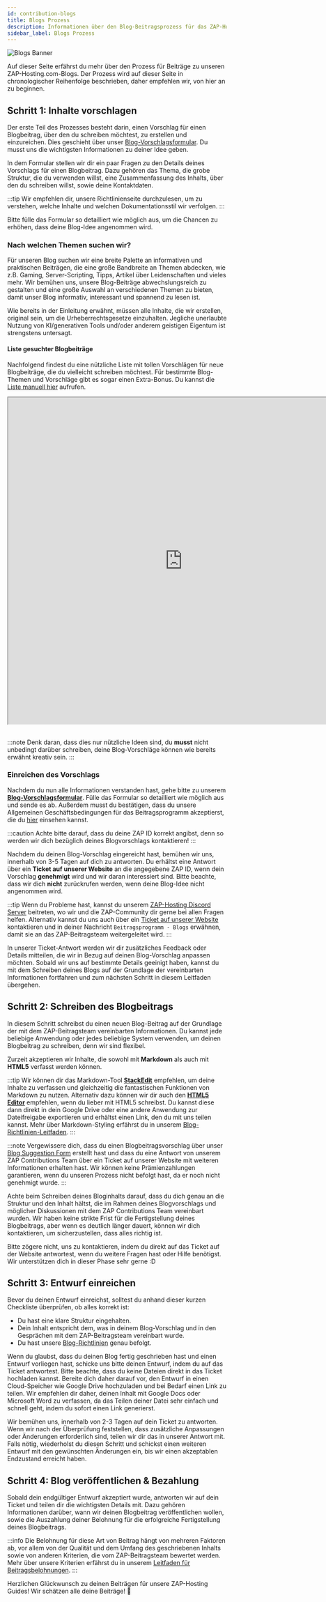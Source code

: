 ```yaml
---
id: contribution-blogs
title: Blogs Prozess
description: Informationen über den Blog-Beitragsprozess für das ZAP-Hosting Community Contributions Programm - ZAP-Hosting.com Dokumentation
sidebar_label: Blogs Prozess
---
```


![Blogs Banner](https://screensaver01.zap-hosting.com/index.php/s/ysxLZ26K3dSRLJQ/preview)

Auf dieser Seite erfährst du mehr über den Prozess für Beiträge zu unseren ZAP-Hosting.com-Blogs. Der Prozess wird auf dieser Seite in chronologischer Reihenfolge beschrieben, daher empfehlen wir, von hier an zu beginnen.

## Schritt 1: Inhalte vorschlagen

Der erste Teil des Prozesses besteht darin, einen Vorschlag für einen Blogbeitrag, über den du schreiben möchtest, zu erstellen und einzureichen. Dies geschieht über unser [Blog-Vorschlagsformular](https://forms.gle/jft8sb4mmKMkbt5W9). Du musst uns die wichtigsten Informationen zu deiner Idee geben.

In dem Formular stellen wir dir ein paar Fragen zu den Details deines Vorschlags für einen Blogbeitrag. Dazu gehören das Thema, die grobe Struktur, die du verwenden willst, eine Zusammenfassung des Inhalts, über den du schreiben willst, sowie deine Kontaktdaten.

:::tip
Wir empfehlen dir, unsere Richtlinienseite durchzulesen, um zu verstehen, welche Inhalte und welchen Dokumentationsstil wir verfolgen.
:::

Bitte fülle das Formular so detailliert wie möglich aus, um die Chancen zu erhöhen, dass deine Blog-Idee angenommen wird.

### Nach welchen Themen suchen wir?

Für unseren Blog suchen wir eine breite Palette an informativen und praktischen Beiträgen, die eine große Bandbreite an Themen abdecken, wie z.B. Gaming, Server-Scripting, Tipps, Artikel über Leidenschaften und vieles mehr. Wir bemühen uns, unsere Blog-Beiträge abwechslungsreich zu gestalten und eine große Auswahl an verschiedenen Themen zu bieten, damit unser Blog informativ, interessant und spannend zu lesen ist.

Wie bereits in der Einleitung erwähnt, müssen alle Inhalte, die wir erstellen, original sein, um die Urheberrechtsgesetze einzuhalten. Jegliche unerlaubte Nutzung von KI/generativen Tools und/oder anderem geistigen Eigentum ist strengstens untersagt.

#### Liste gesuchter Blogbeiträge

Nachfolgend findest du eine nützliche Liste mit tollen Vorschlägen für neue Blogbeiträge, die du vielleicht schreiben möchtest. Für bestimmte Blog-Themen und Vorschläge gibt es sogar einen Extra-Bonus. Du kannst die [Liste manuell hier](https://docs.google.com/document/d/1XviKFThPxVcbunCZ9zh4xghmrNjettfTLRutIUsZkkY/edit?usp=sharing) aufrufen.

<iframe width="800" height="750" src="https://docs.google.com/document/d/e/2PACX-1vRAqtCddNwDR44ciI9_xfyKEFWiWp0Y_B7S3YVB2yxXCbpylTpBYc8Vvpb-E1lXVPRXm9NdIkP5tiDA/pub?embedded=true"></iframe>
<br></br>

:::note
Denk daran, dass dies nur nützliche Ideen sind, du **musst** nicht unbedingt darüber schreiben, deine Blog-Vorschläge können wie bereits erwähnt kreativ sein.
:::

### Einreichen des Vorschlags

Nachdem du nun alle Informationen verstanden hast, gehe bitte zu unserem **[Blog-Vorschlagsformular](https://forms.gle/jft8sb4mmKMkbt5W9)**. Fülle das Formular so detailliert wie möglich aus und sende es ab. Außerdem musst du bestätigen, dass du unsere Allgemeinen Geschäftsbedingungen für das Beitragsprogramm akzeptierst, die du [hier](contribution-terms.md) einsehen kannst.

:::caution
Achte bitte darauf, dass du deine ZAP ID korrekt angibst, denn so werden wir dich bezüglich deines Blogvorschlags kontaktieren!
:::

Nachdem du deinen Blog-Vorschlag eingereicht hast, bemühen wir uns, innerhalb von 3-5 Tagen auf dich zu antworten. Du erhältst eine Antwort über ein **Ticket auf unserer Website** an die angegebene ZAP ID, wenn dein Vorschlag **genehmigt** wird und wir daran interessiert sind. Bitte beachte, dass wir dich __nicht__ zurückrufen werden, wenn deine Blog-Idee nicht angenommen wird.

:::tip
Wenn du Probleme hast, kannst du unserem [ZAP-Hosting Discord Server](https://zap-hosting.com/discord) beitreten, wo wir und die ZAP-Community dir gerne bei allen Fragen helfen. Alternativ kannst du uns auch über ein [Ticket auf unserer Website](https://zap-hosting.com/en/customer/support/) kontaktieren und in deiner Nachricht `Beitragsprogramm - Blogs` erwähnen, damit sie an das ZAP-Beitragsteam weitergeleitet wird.
:::

In unserer Ticket-Antwort werden wir dir zusätzliches Feedback oder Details mitteilen, die wir in Bezug auf deinen Blog-Vorschlag anpassen möchten. Sobald wir uns auf bestimmte Details geeinigt haben, kannst du mit dem Schreiben deines Blogs auf der Grundlage der vereinbarten Informationen fortfahren und zum nächsten Schritt in diesem Leitfaden übergehen.

## Schritt 2: Schreiben des Blogbeitrags

In diesem Schritt schreibst du einen neuen Blog-Beitrag auf der Grundlage der mit dem ZAP-Beitragsteam vereinbarten Informationen. Du kannst jede beliebige Anwendung oder jedes beliebige System verwenden, um deinen Blogbeitrag zu schreiben, denn wir sind flexibel.

Zurzeit akzeptieren wir Inhalte, die sowohl mit **Markdown** als auch mit **HTML5** verfasst werden können.

:::tip
Wir können dir das Markdown-Tool **[StackEdit](https://stackedit.io/app#)** empfehlen, um deine Inhalte zu verfassen und gleichzeitig die fantastischen Funktionen von Markdown zu nutzen. Alternativ dazu können wir dir auch den **[HTML5 Editor](https://html5-editor.net/)** empfehlen, wenn du lieber mit HTML5 schreibst. Du kannst diese dann direkt in dein Google Drive oder eine andere Anwendung zur Dateifreigabe exportieren und erhältst einen Link, den du mit uns teilen kannst. Mehr über Markdown-Styling erfährst du in unserem [Blog-Richtlinien-Leitfaden](contribution-blogs-guidelines.md#formatierung).
:::

:::note
Vergewissere dich, dass du einen Blogbeitragsvorschlag über unser [Blog Suggestion Form](https://forms.gle/jft8sb4mmKMkbt5W9) erstellt hast und dass du eine Antwort von unserem ZAP Contributions Team über ein Ticket auf unserer Website mit weiteren Informationen erhalten hast. Wir können keine Prämienzahlungen garantieren, wenn du unseren Prozess nicht befolgt hast, da er noch nicht genehmigt wurde.
:::

Achte beim Schreiben deines Bloginhalts darauf, dass du dich genau an die Struktur und den Inhalt hältst, die im Rahmen deines Blogvorschlags und möglicher Diskussionen mit dem ZAP Contributions Team vereinbart wurden. Wir haben keine strikte Frist für die Fertigstellung deines Blogbeitrags, aber wenn es deutlich länger dauert, können wir dich kontaktieren, um sicherzustellen, dass alles richtig ist.

Bitte zögere nicht, uns zu kontaktieren, indem du direkt auf das Ticket auf der Website antwortest, wenn du weitere Fragen hast oder Hilfe benötigst. Wir unterstützen dich in dieser Phase sehr gerne :D

## Schritt 3: Entwurf einreichen

Bevor du deinen Entwurf einreichst, solltest du anhand dieser kurzen Checkliste überprüfen, ob alles korrekt ist:
- Du hast eine klare Struktur eingehalten.
- Dein Inhalt entspricht dem, was in deinem Blog-Vorschlag und in den Gesprächen mit dem ZAP-Beitragsteam vereinbart wurde.
- Du hast unsere [Blog-Richtlinien](contribution-blogs-guidelines.md) genau befolgt.

Wenn du glaubst, dass du deinen Blog fertig geschrieben hast und einen Entwurf vorliegen hast, schicke uns bitte deinen Entwurf, indem du auf das Ticket antwortest. Bitte beachte, dass du keine Dateien direkt in das Ticket hochladen kannst. Bereite dich daher darauf vor, den Entwurf in einen Cloud-Speicher wie Google Drive hochzuladen und bei Bedarf einen Link zu teilen. Wir empfehlen dir daher, deinen Inhalt mit Google Docs oder Microsoft Word zu verfassen, da das Teilen deiner Datei sehr einfach und schnell geht, indem du sofort einen Link generierst.

Wir bemühen uns, innerhalb von 2-3 Tagen auf dein Ticket zu antworten. Wenn wir nach der Überprüfung feststellen, dass zusätzliche Anpassungen oder Änderungen erforderlich sind, teilen wir dir das in unserer Antwort mit. Falls nötig, wiederholst du diesen Schritt und schickst einen weiteren Entwurf mit den gewünschten Änderungen ein, bis wir einen akzeptablen Endzustand erreicht haben.

## Schritt 4: Blog veröffentlichen & Bezahlung

Sobald dein endgültiger Entwurf akzeptiert wurde, antworten wir auf dein Ticket und teilen dir die wichtigsten Details mit. Dazu gehören Informationen darüber, wann wir deinen Blogbeitrag veröffentlichen wollen, sowie die Auszahlung deiner Belohnung für die erfolgreiche Fertigstellung deines Blogbeitrags.

:::info
Die Belohnung für diese Art von Beitrag hängt von mehreren Faktoren ab, vor allem von der Qualität und dem Umfang des geschriebenen Inhalts sowie von anderen Kriterien, die vom ZAP-Beitragsteam bewertet werden. Mehr über unsere Kriterien erfährst du in unserem [Leitfaden für Beitragsbelohnungen](contribution-rewards.md).
:::

Herzlichen Glückwunsch zu deinen Beiträgen für unsere ZAP-Hosting Guides! Wir schätzen alle deine Beiträge! 💚